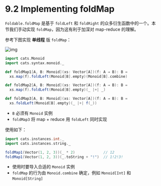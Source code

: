 # 9.2 Implementing foldMap

`Foldable.foldMap` 是基于 `foldLeft` 和 `foldRight` 的众多衍生函数中的一个。本节我们手动实现 `foldMap`，因为这有利于加深对 map-reduce 的理解。

参考下图实现 **单线程** 版 `foldMap`：

![img](../images/foldMap-algorithm.png)

```Scala
import cats.Monoid
import cats.syntax.monoid._

def foldMap1[A, B: Monoid](xs: Vector[A])(f: A ⇒ B): B =
  xs.map(f).foldLeft(Monoid[B].empty)(Monoid[B].combine)

def foldMap2[A, B: Monoid](xs: Vector[A])(f: A ⇒ B): B =
  xs.map(f).foldLeft(Monoid[B].empty)(_ |+| _)

def foldMap3[A, B: Monoid](xs: Vector[A])(f: A ⇒ B): B =
  xs.foldLeft(Monoid[B].empty)(_ |+| f(_))
```
* `B` 必须有 `Monoid` 实例
* `foldMap3` 将 map + reduce 用 `foldLeft` 同时实现

使用如下：

```Scala
import cats.instances.int._
import cats.instances.string._

foldMap1(Vector(1, 2, 3))(_ * 2)             // 12
foldMap1(Vector(1, 2, 3))(_.toString + "!")  // 1!2!3!
```

* 使用时要导入合适的 `Monoid` 实例
* `foldMap` 的行为由 `Monoid.combine` 确定，例如 `Monoid[Int]` 和 `Monoid[String]`
